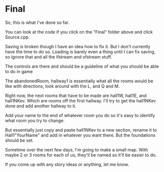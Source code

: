 # Final

So, this is what I've done so far.

You can look at the code if you click on the "Final" folder above and click Source.cpp.

Saving is broken though I have an idea how to fix it. But I don't currently have the time to do so.
Loading is barely even a thing until I can fix saving, so ignore that and all the ifstream and ofstream stuff.

The controls are there and should be a guideline of what you should be able to do in game



The abandonedRoom, hallway1 is essentially what all the rooms would be like with directions, look around with the L, and Q and M.

Right now, the next rooms that have to be made are hall1W, hall1E, and hall1NKev.
Which are rooms off the first hallway. I'll try to get the hall1NKev done and add another hallway to it. 

Add your name to the end of whatever room you do so it's easy to identify what room you try to change.

But essentially just copy and paste hall1NKev to a new section, rename it to Hall1"YourName" and add in whatever you want there. But the foundations should be set.

Sometime over the next few days, I'm going to make a small map. With maybe 2 or 3 rooms for each of us, they'll be named so it'll be easier to do.

If you come up with any story ideas or anything, let me know.
